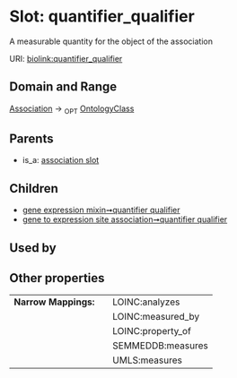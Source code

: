 
# Slot: quantifier_qualifier


A measurable quantity for the object of the association

URI: [biolink:quantifier_qualifier](https://w3id.org/biolink/vocab/quantifier_qualifier)


## Domain and Range

[Association](Association.md) ->  <sub>OPT</sub>
 [OntologyClass](OntologyClass.md)

## Parents

 *  is_a: [association slot](association_slot.md)

## Children

 *  [gene expression mixin➞quantifier qualifier](gene_expression_mixin_quantifier_qualifier.md)
 *  [gene to expression site association➞quantifier qualifier](gene_to_expression_site_association_quantifier_qualifier.md)

## Used by


## Other properties

|  |  |  |
| --- | --- | --- |
| **Narrow Mappings:** | | LOINC:analyzes |
|  | | LOINC:measured_by |
|  | | LOINC:property_of |
|  | | SEMMEDDB:measures |
|  | | UMLS:measures |

